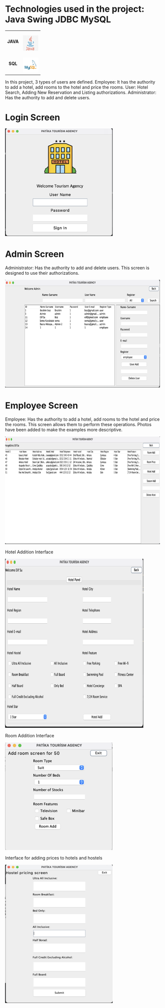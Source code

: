 # Technologies used in the project: Java Swing JDBC MySQL

<table>
  <tr>
    <td align="center" >
      <b>JAVA</b>
    </td>
    <td align="center" style="padding-top: 15px;">
      <img alt="Java" src="Java.png" width="50" height="50" />
    </td>
  </tr>
 <tr>
    <td align="center" >
      <b>SQL</b>
    </td>
    <td align="center" style="padding-top: 15px;">
      <img alt="SQL" src="mySql.png" width="50" height="50" />
    </td>
  </tr>
</table>

In this project, 3 types of users are defined. Employee: It has the authority to add a hotel, add rooms to the hotel and price the rooms. User: Hotel Search, Adding New Reservation and Listing authorizations. Administrator: Has the authority to add and delete users.

# Login Screen

<img alt="SQL" src="img/loginScreen.png" width="350" height="350" />

# Admin Screen

Administrator: Has the authority to add and delete users. This screen is designed to use their authorizations.

<img alt="SQL" src="img/adminscreen.png" width="850" height="350" />


# Employee Screen

Employee: Has the authority to add a hotel, add rooms to the hotel and price the rooms.  This screen allows them to perform these operations. Photos have been added to make the examples more descriptive.

<img alt="SQL" src="img/hotellist.png" width="850" height="350" />

<p>Hotel Addition Interface</p>

<img alt="SQL" src="img/hoteladd.png" width="450" height="550" />

<p>Room Addition Interface</p>

<img alt="SQL" src="img/roomadd.png" width="350" height="350" />

<p>Interface for adding prices to hotels and hostels</p>

<img alt="SQL" src="img/hotelprice.png" width="350" height="450" />


